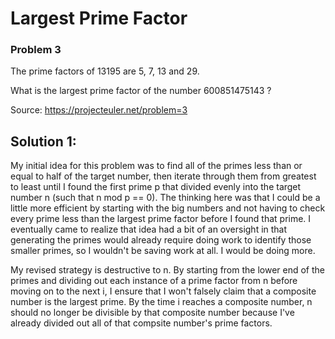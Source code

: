 # Largest Prime Factor
### Problem 3

The prime factors of 13195 are 5, 7, 13 and 29.

What is the largest prime factor of the number 600851475143 ?

Source: https://projecteuler.net/problem=3   
   
## Solution 1:
My initial idea for this problem was to find all of the primes less than or equal to half of the target number, then iterate through them from greatest to least until I found the first prime p that divided evenly into the target number n (such that n mod p == 0). The thinking here was that I could be a little more efficient by starting with the big numbers and not having to check every prime less than the largest prime factor before I found that prime. I eventually came to realize that idea had a bit of an oversight in that generating the primes would already require doing work to identify those smaller primes, so I wouldn't be saving work at all. I would be doing more.

My revised strategy is destructive to n. By starting from the lower end of the primes and dividing out each instance of a prime factor from n before moving on to the next i, I ensure that I won't falsely claim that a composite number is the largest prime. By the time i reaches a composite number, n should no longer be divisible by that composite number because I've already divided out all of that compsite number's prime factors.